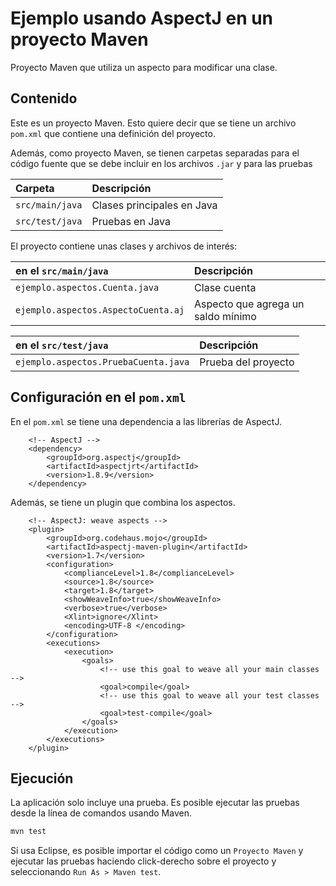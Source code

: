 # Ejemplo usando AspectJ en un proyecto Maven

Proyecto Maven que utiliza un aspecto para modificar una clase.

## Contenido

Este es un proyecto Maven. Esto quiere decir que se tiene un archivo `pom.xml` que contiene una definición del proyecto.

Además, como proyecto Maven, se tienen carpetas separadas para el código fuente que se debe incluir en los archivos `.jar` y para las pruebas

| Carpeta        | Descripción                |
| :------------- | :------------------------- |
| `src/main/java`  | Clases principales en Java |
| `src/test/java`  | Pruebas en Java            |

El proyecto contiene unas clases y archivos de interés:

| en el `src/main/java`         | Descripción                        |
| :-------------------------------- | :--------------------------------- |
| `ejemplo.aspectos.Cuenta.java`      | Clase cuenta                       |
| `ejemplo.aspectos.AspectoCuenta.aj` | Aspecto que agrega un saldo mínimo |

| en el `src/test/java`         | Descripción                        |
| :-------------------------------- | :--------------------------------- |
| `ejemplo.aspectos.PruebaCuenta.java`      | Prueba del proyecto                     |


## Configuración en el `pom.xml`

En el `pom.xml` se tiene una dependencia a las librerías de AspectJ.

```
	<!-- AspectJ -->	
	<dependency>
	    <groupId>org.aspectj</groupId>
	    <artifactId>aspectjrt</artifactId>
	    <version>1.8.9</version>
	</dependency>	
```

Además, se tiene un plugin que combina los aspectos.

```
	<!-- AspectJ: weave aspects -->
	<plugin>
	    <groupId>org.codehaus.mojo</groupId>
	    <artifactId>aspectj-maven-plugin</artifactId>
	    <version>1.7</version>
	    <configuration>
	        <complianceLevel>1.8</complianceLevel>
	        <source>1.8</source>
	        <target>1.8</target>
	        <showWeaveInfo>true</showWeaveInfo>
	        <verbose>true</verbose>
	        <Xlint>ignore</Xlint>
	        <encoding>UTF-8 </encoding>
	    </configuration>
	    <executions>
	        <execution>
	            <goals>
	                <!-- use this goal to weave all your main classes -->
	                <goal>compile</goal>
	                <!-- use this goal to weave all your test classes -->
	                <goal>test-compile</goal>
	            </goals>
	        </execution>
	    </executions>
	</plugin>
```


## Ejecución

La aplicación solo incluye una prueba. Es posible ejecutar las pruebas desde la línea de comandos usando Maven.

```bash
mvn test
```

Si usa Eclipse, es posible importar el código como un `Proyecto Maven` y ejecutar las pruebas haciendo click-derecho sobre el proyecto y seleccionando `Run As > Maven test`.

